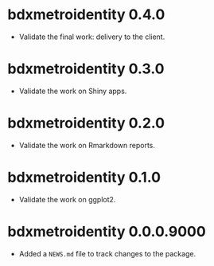 # bdxmetroidentity 0.4.0

* Validate the final work: delivery to the client.

# bdxmetroidentity 0.3.0

* Validate the work on Shiny apps.

# bdxmetroidentity 0.2.0

* Validate the work on Rmarkdown reports.

# bdxmetroidentity 0.1.0

* Validate the work on ggplot2.

# bdxmetroidentity 0.0.0.9000

* Added a `NEWS.md` file to track changes to the package.
